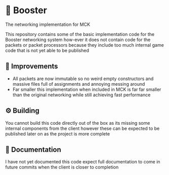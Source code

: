 # 🚀 Booster
The networking implementation for MCK

This repository contains some of the basic implementation code for the Booster networking system how-ever it does not contain code for the packets or packet processors because they include too much internal game code that is not yet able to be published

## 🔨 Improvements

- All packets are now immutable so no weird empty constructors and massive files full of assignments and annoying messing around
- Far smaller this implementation when included in MCK is far far smaller than the original networking while still achieving fast performance

## ⚙️ Building

You cannot build this code directly out of the box as its missing some internal components from the client however these can be expected to be published later on as the project is more complete

## 📜 Documentation

I have not yet documented this code expect full documentation to come in future commits when the client is closer to completion
